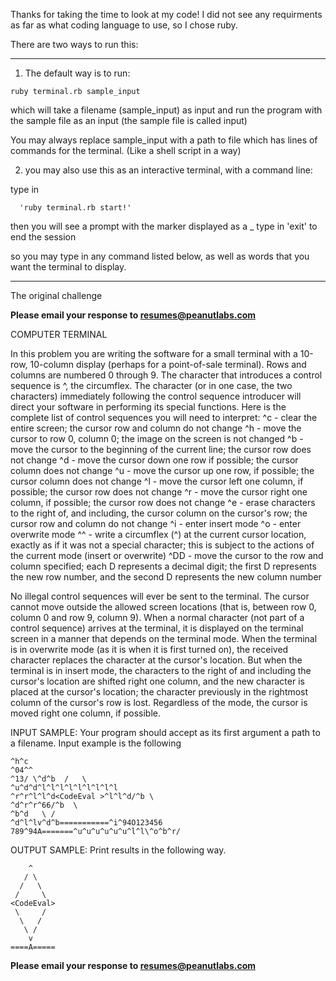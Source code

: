 Thanks for taking the time to look at my code!  I did not see any requirments as far as what coding language to use, so I chose ruby.

There are two ways to run this:
***
1) The default way is to run:

```
ruby terminal.rb sample_input
```

which will take a filename (sample_input) as input and run the program with the sample file as an input (the sample file is called input)

You may always replace sample_input with a path to  file which has lines of commands for the terminal. (Like a shell script in a way)


2) you may also use this as an interactive terminal, with a command line:

  type in
```
  'ruby terminal.rb start!'
```

  then you will see a prompt with the marker displayed as a _
  type in 'exit' to end the session

so you may type in any command listed below, as well as words that you want the terminal to display.


***


The original challenge

**Please email your response to resumes@peanutlabs.com**

COMPUTER TERMINAL

In this problem you are writing the software for a small terminal with a 10-row, 10-column display (perhaps for a point-of-sale terminal). Rows and columns are numbered 0 through 9. The character that introduces a control sequence is ^, the circumflex. The character (or in one case, the two characters) immediately following the control sequence introducer will direct your software in performing its special functions.
Here is the complete list of control sequences you will need to interpret:
^c - clear the entire screen; the cursor row and column do not change
^h - move the cursor to row 0, column 0; the image on the screen is not changed
^b - move the cursor to the beginning of the current line; the cursor row does not change
^d - move the cursor down one row if possible; the cursor column does not change
^u - move the cursor up one row, if possible; the cursor column does not change
^l - move the cursor left one column, if possible; the cursor row does not change
^r - move the cursor right one column, if possible; the cursor row does not change
^e - erase characters to the right of, and including, the cursor column on the cursor's row; the cursor row and column do not change
^i - enter insert mode
^o - enter overwrite mode
^^ - write a circumflex (^) at the current cursor location, exactly as if it was not a special character; this is subject to the actions of the current mode (insert or overwrite)
^DD - move the cursor to the row and column specified; each D represents a decimal digit; the first D represents the new row number, and the second D represents the new column number

No illegal control sequences will ever be sent to the terminal. The cursor cannot move outside the allowed screen locations (that is, between row 0, column 0 and row 9, column 9).
When a normal character (not part of a control sequence) arrives at the terminal, it is displayed on the terminal screen in a manner that depends on the terminal mode. When the terminal is in overwrite mode (as it is when it is first turned on), the received character replaces the character at the cursor's location. But when the terminal is in insert mode, the characters to the right of and including the cursor's location are shifted right one column, and the new character is placed at the cursor's location; the character previously in the rightmost column of the cursor's row is lost.
Regardless of the mode, the cursor is moved right one column, if possible.

INPUT SAMPLE:
Your program should accept as its first argument a path to a filename. Input example is the following
```
^h^c
^04^^
^13/ \^d^b  /   \
^u^d^d^l^l^l^l^l^l^l^l^l
^r^r^l^l^d<CodeEval >^l^l^d/^b \
^d^r^r^66/^b  \
^b^d   \ /
^d^l^lv^d^b===========^i^94O123456
789^94A=======^u^u^u^u^u^u^l^l\^o^b^r/
```

OUTPUT SAMPLE:
Print results in the following way.
```
    ^
   / \
  /   \
 /     \
<CodeEval>
 \     /
  \   /
   \ /
    v
====A=====
```

**Please email your response to resumes@peanutlabs.com**

